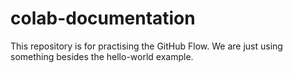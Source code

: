 # colab-documentation
This repository is for practising the GitHub Flow.  We are just using something besides the hello-world example.
